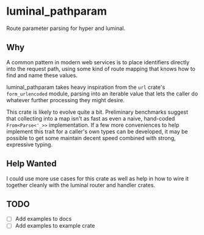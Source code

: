 # luminal_pathparam

Route parameter parsing for hyper and luminal.

## Why

A common pattern in modern web services is to place identifiers directly into
the request path, using some kind of route mapping that knows how to find and
name these values.

luminal_pathparam takes heavy inspiration from the `url` crate's `form_urlencoded` module, parsing into an iterable value that lets the caller do whatever further processing they might desire.

This crate is likely to evolve quite a bit. Preliminary benchmarks suggest that collecting into a map isn't as fast as even a naive, hand-coded `From<Parse<'_>>` implementation. If a few more conveniences to help implement this trait for a caller's own types can be developed, it may be possible to get some maintain decent speed combined with strong, expressive typing.

## Help Wanted

I could use more use cases for this crate as well as help in how to wire it together cleanly with the luminal router and handler crates.

## TODO

* [ ] Add examples to docs
* [ ] Add examples to example crate
